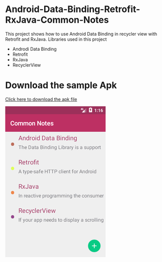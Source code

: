 # Android-Data-Binding-Retrofit-RxJava-Common-Notes
This project shows how to use Android Data Binding in recycler view with Retrofit and RxJava.
Libraries used in this project
- Androdi Data Binding
- Retrofit
- RxJava
- RecyclerView

# Download the sample Apk
<a href="https://github.com/sathishmepco/Android-Data-Binding-Retrofit-RxJava-Common-Notes/blob/master/app/release/Common%20Notes.apk"> Click here to download the apk file </a>

<img src="/Common Notes.png"/>
